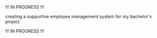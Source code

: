 !!! IN PROGRESS !!!

creating a supportive employee management system for my bachelor's project

!!! IN PROGRESS !!!